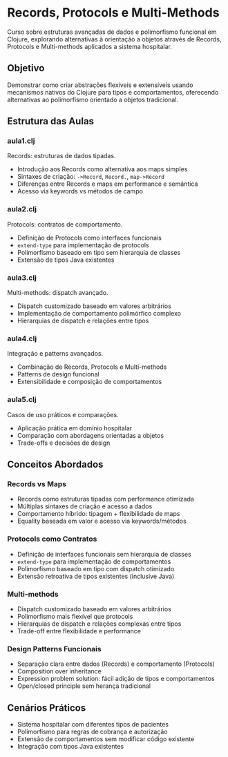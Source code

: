 # Records, Protocols e Multi-Methods

Curso sobre estruturas avançadas de dados e polimorfismo funcional em Clojure, explorando alternativas à orientação a objetos através de Records, Protocols e Multi-methods aplicados a sistema hospitalar.

## Objetivo

Demonstrar como criar abstrações flexíveis e extensíveis usando mecanismos nativos do Clojure para tipos e comportamentos, oferecendo alternativas ao polimorfismo orientado a objetos tradicional.

## Estrutura das Aulas

### aula1.clj
Records: estruturas de dados tipadas.
- Introdução aos Records como alternativa aos maps simples
- Sintaxes de criação: `->Record`, `Record.`, `map->Record`
- Diferenças entre Records e maps em performance e semântica
- Acesso via keywords vs métodos de campo

### aula2.clj
Protocols: contratos de comportamento.
- Definição de Protocols como interfaces funcionais
- `extend-type` para implementação de protocols
- Polimorfismo baseado em tipo sem hierarquia de classes
- Extensão de tipos Java existentes

### aula3.clj
Multi-methods: dispatch avançado.
- Dispatch customizado baseado em valores arbitrários
- Implementação de comportamento polimórfico complexo
- Hierarquias de dispatch e relações entre tipos

### aula4.clj
Integração e patterns avançados.
- Combinação de Records, Protocols e Multi-methods
- Patterns de design funcional
- Extensibilidade e composição de comportamentos

### aula5.clj  
Casos de uso práticos e comparações.
- Aplicação prática em domínio hospitalar
- Comparação com abordagens orientadas a objetos
- Trade-offs e decisões de design

## Conceitos Abordados

### Records vs Maps
- Records como estruturas tipadas com performance otimizada
- Múltiplas sintaxes de criação e acesso a dados
- Comportamento híbrido: tipagem + flexibilidade de maps
- Equality baseada em valor e acesso via keywords/métodos

### Protocols como Contratos
- Definição de interfaces funcionais sem hierarquia de classes
- `extend-type` para implementação de comportamentos
- Polimorfismo baseado em tipo com dispatch otimizado
- Extensão retroativa de tipos existentes (inclusive Java)

### Multi-methods
- Dispatch customizado baseado em valores arbitrários
- Polimorfismo mais flexível que protocols
- Hierarquias de dispatch e relações complexas entre tipos
- Trade-off entre flexibilidade e performance

### Design Patterns Funcionais
- Separação clara entre dados (Records) e comportamento (Protocols)
- Composition over inheritance
- Expression problem solution: fácil adição de tipos e comportamentos
- Open/closed principle sem herança tradicional

## Cenários Práticos

- Sistema hospitalar com diferentes tipos de pacientes
- Polimorfismo para regras de cobrança e autorização
- Extensão de comportamentos sem modificar código existente
- Integração com tipos Java existentes
